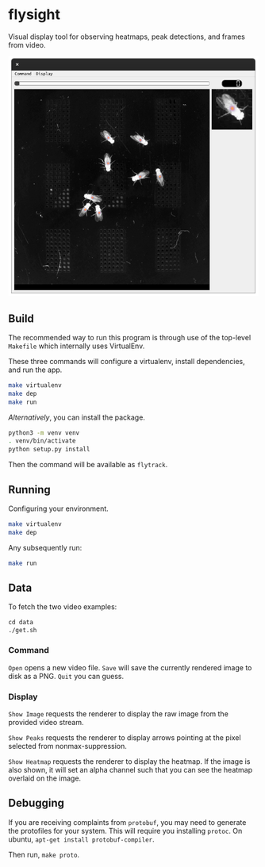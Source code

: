 # flysight

Visual display tool for observing heatmaps, peak detections, and frames 
from video.

![Example](.readme/sc1.png)

## Build

The recommended way to run this program is through use of the top-level
`Makefile` which internally uses VirtualEnv.

These three commands will configure a virtualenv, install dependencies,
and run the app.

```bash
make virtualenv
make dep
make run
```

*Alternatively*, you can install the package.

```bash
python3 -m venv venv
. venv/bin/activate
python setup.py install
```

Then the command will be available as `flytrack`.

## Running

Configuring your environment.

```bash
make virtualenv
make dep
```

Any subsequently run:

```bash
make run
```

## Data

To fetch the two video examples:

```
cd data
./get.sh
```

### Command

`Open` opens a new video file.
`Save` will save the currently rendered image to disk as a PNG.
`Quit` you can guess.

### Display

`Show Image` requests the renderer to display the raw image from the
provided video stream.

`Show Peaks` requests the renderer to display arrows pointing at the
pixel selected from nonmax-suppression.

`Show Heatmap` requests the renderer to display the heatmap.  If the 
image is also shown, it will set an alpha channel such that you can
see the heatmap overlaid on the image.

## Debugging

If you are receiving complaints from `protobuf`, you may need to 
generate the protofiles for your system.  This will require you 
installing `protoc`.  On ubuntu, `apt-get install protobuf-compiler`.

Then run, `make proto`.
